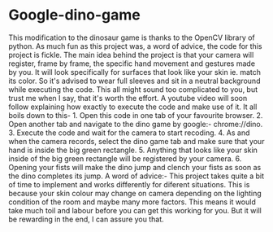 # Google-dino-game
This modification to the dinosaur game is thanks to the OpenCV library of python. As much fun as this project was, a word of advice, the code for this project is fickle. The main idea behind the project is that your camera will register, frame by frame, the specific hand movement and gestures made by you. It will look specifically for surfaces that look like your skin ie. match its color. So it's advised to wear full sleeves and sit in a neutral background while executing the code. This all might sound too complicated to you, but trust me when I say, that it's worth the effort. A youtube video will soon follow explaining how exactly to execute the code and make use of it.
It all boils down to this-
    1. Open this code in one tab of your favourite browser.
    2. Open another tab and navigate to the dino game by google:- chrome://dino.
    3. Execute the code and wait for the camera to start recoding.
    4. As and when the camera records, select the dino game tab and make sure that your hand is inside the big green rectangle.
    5. Anything that looks like your skin inside of the big green rectangle will be registered by your camera. 
    6. Opening your fists will make the dino jump and clench your fists as soon as the dino completes its jump.
 A word of advice:-
     This project takes quite a bit of time to implement and works differently for diferent situations. This is because your skin colour may change on camera depending on the lighting condition of the room and maybe many more factors. This means it would take much toil and labour before you can get this working for you. But it will be rewarding in the end, I can assure you that.
    
